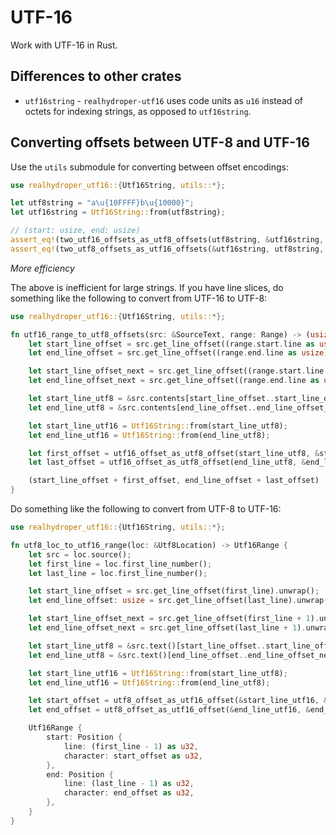 # UTF-16

Work with UTF-16 in Rust.

## Differences to other crates

- `utf16string` - `realhydroper-utf16` uses code units as `u16` instead of octets for indexing strings, as opposed to `utf16string`.

## Converting offsets between UTF-8 and UTF-16

Use the `utils` submodule for converting between offset encodings:

```rust
use realhydroper_utf16::{Utf16String, utils::*};

let utf8string = "a\u{10FFFF}b\u{10000}";
let utf16string = Utf16String::from(utf8string);

// (start: usize, end: usize)
assert_eq!(two_utf16_offsets_as_utf8_offsets(utf8string, &utf16string, 3, 4), (5, 6));
assert_eq!(two_utf8_offsets_as_utf16_offsets(&utf16string, utf8string, 5, 6), (3, 4));
```

*More efficiency*

The above is inefficient for large strings. If you have line slices, do something like the following to convert from UTF-16 to UTF-8:

```rust
use realhydroper_utf16::{Utf16String, utils::*};

fn utf16_range_to_utf8_offsets(src: &SourceText, range: Range) -> (usize, usize) {
    let start_line_offset = src.get_line_offset((range.start.line as usize) + 1).unwrap();
    let end_line_offset = src.get_line_offset((range.end.line as usize) + 1).unwrap();

    let start_line_offset_next = src.get_line_offset((range.start.line as usize) + 2).unwrap_or(src.contents.len());
    let end_line_offset_next = src.get_line_offset((range.end.line as usize) + 2).unwrap_or(src.contents.len());

    let start_line_utf8 = &src.contents[start_line_offset..start_line_offset_next];
    let end_line_utf8 = &src.contents[end_line_offset..end_line_offset_next];

    let start_line_utf16 = Utf16String::from(start_line_utf8);
    let end_line_utf16 = Utf16String::from(end_line_utf8);

    let first_offset = utf16_offset_as_utf8_offset(start_line_utf8, &start_line_utf16, range.start.character as usize);
    let last_offset = utf16_offset_as_utf8_offset(end_line_utf8, &end_line_utf16, range.end.character as usize);

    (start_line_offset + first_offset, end_line_offset + last_offset)
}
```

Do something like the following to convert from UTF-8 to UTF-16:

```rust
use realhydroper_utf16::{Utf16String, utils::*};

fn utf8_loc_to_utf16_range(loc: &Utf8Location) -> Utf16Range {
    let src = loc.source();
    let first_line = loc.first_line_number();
    let last_line = loc.first_line_number();

    let start_line_offset = src.get_line_offset(first_line).unwrap();
    let end_line_offset: usize = src.get_line_offset(last_line).unwrap();

    let start_line_offset_next = src.get_line_offset(first_line + 1).unwrap_or(src.text().len());
    let end_line_offset_next = src.get_line_offset(last_line + 1).unwrap_or(src.text().len());

    let start_line_utf8 = &src.text()[start_line_offset..start_line_offset_next];
    let end_line_utf8 = &src.text()[end_line_offset..end_line_offset_next];

    let start_line_utf16 = Utf16String::from(start_line_utf8);
    let end_line_utf16 = Utf16String::from(end_line_utf8);

    let start_offset = utf8_offset_as_utf16_offset(&start_line_utf16, &start_line_utf8, loc.first_offset() - start_line_offset);
    let end_offset = utf8_offset_as_utf16_offset(&end_line_utf16, &end_line_utf8, loc.last_offset() - end_line_offset);

    Utf16Range {
        start: Position {
            line: (first_line - 1) as u32,
            character: start_offset as u32,
        },
        end: Position {
            line: (last_line - 1) as u32,
            character: end_offset as u32,
        },
    }
}
```
